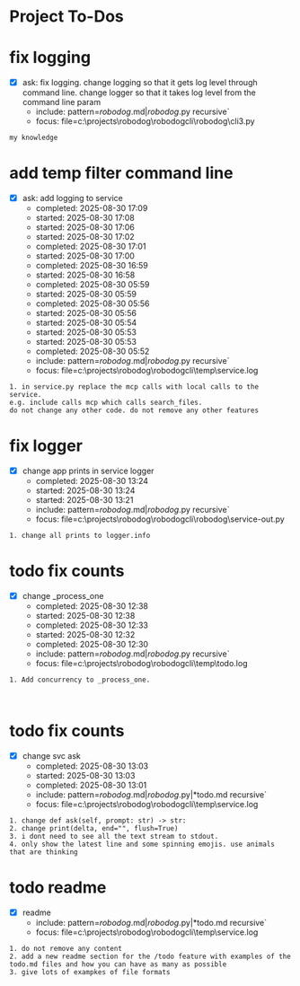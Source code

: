 # Project To-Dos

# fix logging
- [x] ask: fix logging. change logging so that it gets log level through command line. change logger so that it takes log level from the command line param
  - include: pattern=*robodog*.md|*robodog*.py  recursive`
  - focus: file=c:\projects\robodog\robodogcli\robodog\cli3.py
```code
my knowledge
```

# add temp filter command line
- [x] ask: add logging to service
  - completed: 2025-08-30 17:09
  - started: 2025-08-30 17:08
  - started: 2025-08-30 17:06
  - started: 2025-08-30 17:02
  - completed: 2025-08-30 17:01
  - started: 2025-08-30 17:00
  - completed: 2025-08-30 16:59
  - started: 2025-08-30 16:58
  - completed: 2025-08-30 05:59
  - started: 2025-08-30 05:59
  - completed: 2025-08-30 05:56
  - started: 2025-08-30 05:56
  - started: 2025-08-30 05:54
  - started: 2025-08-30 05:53
  - started: 2025-08-30 05:53
  - completed: 2025-08-30 05:52
  - include: pattern=*robodog*.md|*robodog*.py  recursive`
  - focus:   file=c:\projects\robodog\robodogcli\temp\service.log
```code
1. in service.py replace the mcp calls with local calls to the service. 
e.g. include calls mcp which calls search_files.
do not change any other code. do not remove any other features
```

# fix logger
- [x] change app prints in service logger
  - completed: 2025-08-30 13:24
  - started: 2025-08-30 13:24
  - started: 2025-08-30 13:21
  - include: pattern=*robodog*.md|*robodog*.py  recursive`
  - focus:   file=c:\projects\robodog\robodogcli\robodog\service-out.py
```code
1. change all prints to logger.info
```



# todo fix counts
- [x] change _process_one
  - completed: 2025-08-30 12:38
  - started: 2025-08-30 12:38
  - completed: 2025-08-30 12:33
  - started: 2025-08-30 12:32
  - completed: 2025-08-30 12:30
  - include: pattern=*robodog*.md|*robodog*.py  recursive`
  - focus: file=c:\projects\robodog\robodogcli\temp\todo.log
```code
1. Add concurrency to _process_one. 



```
# todo fix counts
- [x] change svc ask
  - completed: 2025-08-30 13:03
  - started: 2025-08-30 13:03
  - completed: 2025-08-30 13:01
  - include: pattern=*robodog*.md|*robodog*.py|*todo.md   recursive`
  - focus: file=c:\projects\robodog\robodogcli\temp\service.log
```code
1. change def ask(self, prompt: str) -> str:
2. change print(delta, end="", flush=True)
3. i dont need to see all the text stream to stdout. 
4. only show the latest line and some spinning emojis. use animals that are thinking

```
# todo readme
- [x] readme
  - include: pattern=*robodog*.md|*robodog*.py|*todo.md   recursive`
  - focus: file=c:\projects\robodog\robodogcli\temp\service.log
```code
1. do not remove any content
2. add a new readme section for the /todo feature with examples of the todo.md files and how you can have as many as possible
3. give lots of exampkes of file formats


```
